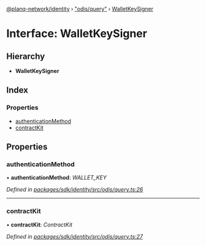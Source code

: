 [@planq-network/identity](../README.md) › ["odis/query"](../modules/_odis_query_.md) › [WalletKeySigner](_odis_query_.walletkeysigner.md)

# Interface: WalletKeySigner

## Hierarchy

* **WalletKeySigner**

## Index

### Properties

* [authenticationMethod](_odis_query_.walletkeysigner.md#authenticationmethod)
* [contractKit](_odis_query_.walletkeysigner.md#contractkit)

## Properties

###  authenticationMethod

• **authenticationMethod**: *WALLET_KEY*

*Defined in [packages/sdk/identity/src/odis/query.ts:26](https://github.com/planq-network/planq-sdk/blob/master/packages/sdk/identity/src/odis/query.ts#L26)*

___

###  contractKit

• **contractKit**: *ContractKit*

*Defined in [packages/sdk/identity/src/odis/query.ts:27](https://github.com/planq-network/planq-sdk/blob/master/packages/sdk/identity/src/odis/query.ts#L27)*
